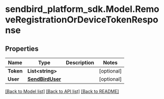 
# sendbird_platform_sdk.Model.RemoveRegistrationOrDeviceTokenResponse

## Properties

Name | Type | Description | Notes
------------ | ------------- | ------------- | -------------
**Token** | **List&lt;string&gt;** |  | [optional] 
**User** | [**SendBirdUser**](SendBirdUser.md) |  | [optional] 

[[Back to Model list]](../README.md#documentation-for-models)
[[Back to API list]](../README.md#documentation-for-api-endpoints)
[[Back to README]](../README.md)


